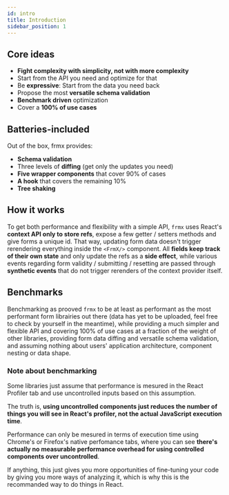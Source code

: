 ```yaml
---
id: intro
title: Introduction
sidebar_position: 1
---
```


## Core ideas

- **Fight complexity with simplicity, not with more complexity**
- Start from the API you need and optimize for that
- Be **expressive**: Start from the data you need back
- Propose the most **versatile schema validation**
- **Benchmark driven** optimization
- Cover a **100% of use cases**

## Batteries-included

Out of the box, frmx provides:

- **Schema validation**
- Three levels of **diffing** (get only the updates you need)
- **Five wrapper components** that cover 90% of cases
- **A hook** that covers the remaining 10%
- **Tree shaking**

## How it works

To get both performance and flexibility with a simple API, `frmx` uses React's **context API only to store refs**, expose a few getter / setters methods and give forms a unique id. That way, updating form data doesn't trigger rerendering everything inside the `<FrmX/>` component. All **fields keep track of their own state** and only update the refs as a **side effect**, while various events regarding form validity / submitting / resetting are passed through **synthetic events** that do not trigger rerenders of the context provider itself.

## Benchmarks

Benchmarking as prooved `frmx` to be at least as performant as the most performant form librairies out there (data has yet to be uploaded, feel free to check by yourself in the meantime), while providing a much simpler and flexible API and covering 100% of use cases at a fraction of the weight of other libraries, providing form data diffing and versatile schema validation, and assuming nothing about users' application architecture, component nesting or data shape.

### Note about benchmarking

Some libraries just assume that performance is mesured in the React Profiler tab and use uncontrolled inputs based on this assumption.

The truth is, **using uncontrolled components just reduces the number of things you will see in React's profiler, not the actual JavaScript execution time**.

Performance can only be mesured in terms of execution time using Chrome's or Firefox's native perfomance tabs, where you can see **there's actually no measurable performance overhead for using controlled components over uncontrolled**.

If anything, this just gives you more opportunities of fine-tuning your code by giving you more ways of analyzing it, which is why this is the recommanded way to do things in React.
